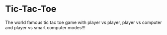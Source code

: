 # Tic-Tac-Toe
The world famous tic tac toe game with player vs player, player vs computer and player vs smart computer modes!!!
